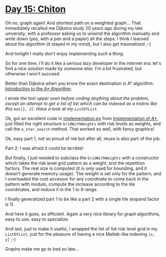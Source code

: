 # [Day 15: Chiton](https://adventofcode.com/2021/day/15)

Oh no, graph again!
And shortest path on a weighted graph... That immediately recalled me Dijkstra study 20 years ago during my late 
university, with a professor asking us to unwind the algorithm manually and write down (yes, with a pen and a paper) 
all the steps.
I think I learned about the algorithm (it stayed in my mind), but I also get traumatized ;-(

And tonight I really don't enjoy implementing such a thing.

So for one time, I'll do it like a serious lazy developer in the internet era: let's find a nice solution made by
someone else. I'm a bit frustrated, but otherwise I won't succeed.

Better than Dijkstra when you know the exact destination is A* algorithm:
[Introduction to the A* Algorithm](https://www.redblobgames.com/pathfinding/a-star/introduction.html).

*I wrote the text upper even before coding anything about the problem, except an attempt to get a list of list which
can be indexed as a matrix like this `mat[1, 2]`. Have a look at my `ListOfList`.*

Ok, got an excellent code in [implementation.py](implementation.py) from 
[Implementation of A*](https://www.redblobgames.com/pathfinding/a-star/implementation.html#python), 
just filled the right structure `GridWithWeights` with risk levels as weights, and call the `a_star_search` method.
That worked so well, with fancy graphics!

Ok, easy part 1, not so proud of me but after all, reuse is also part of the job.

Part 2: I was afraid it could be terrible!

But finally, I just needed to subclass the `GridWithWeights` with a 
constructor which takes the risk level grid pattern as a weight, and the repetition factors. The real size is computed 
(it is only used for bounding, and it doesn't generate memory usage). 
The weight is set only for the pattern, and I overloaded the cost accessor for any coordinate to come back in the
pattern with modulo, compute the increase according to the tile coordinates, and reduce it in the 1 to 9 range.

I finally generalized part 1 to be like a part 2 with a single tile (expand factor is 1).

And here it goes, so efficient. Again a very nice library for graph algorithms, easy to use, easy to specialize.

And last, just to make it useful, I wrapped the list of list risk level grid in my `ListOfList`, just for the pleasure 
of having a nice Matlab-like indexing `[x, y]` ;-)

Graphs make me go to bed so late...